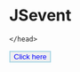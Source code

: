 # JSevent
<html>
  <head lang="en">
    <title>event</title>
    <meta charset="utf-8">
  
  <script>
    addEventListener('click',  function(evt) 
    {
      alert('Bindu! You did it!!!');
    });
                    
  </script>
  <style>
      button {
  color:blue;
  border: 2px solid lightBlue;
}
    </style>
    </head>
  <body>
    <button>Click here</button>
</html>
